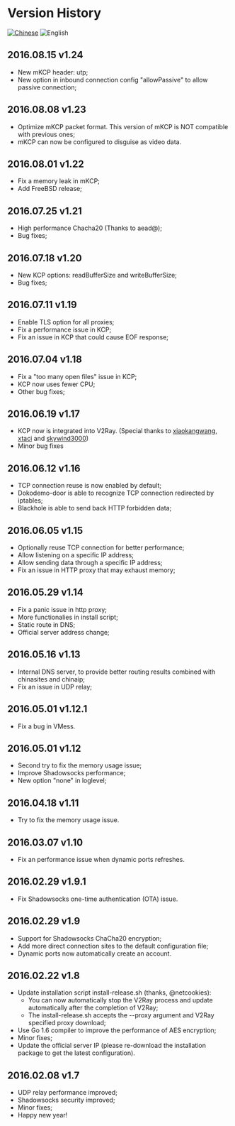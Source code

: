 # Version History

[![Chinese](../resources/chinese.svg)]((../../zh_cn/chapter_00/01_versions.md)) ![English](../resources/english.svg)

## 2016.08.15 v1.24
* New mKCP header: utp;
* New option in inbound connection config "allowPassive" to allow passive connection;

## 2016.08.08 v1.23
* Optimize mKCP packet format. This version of mKCP is NOT compatible with previous ones;
* mKCP can now be configured to disguise as video data.

## 2016.08.01 v1.22
* Fix a memory leak in mKCP;
* Add FreeBSD release;

## 2016.07.25 v1.21
* High performance Chacha20 (Thanks to aead@);
* Bug fixes;

## 2016.07.18 v1.20
* New KCP options: readBufferSize and writeBufferSize;
* Bug fixes;

## 2016.07.11 v1.19
* Enable TLS option for all proxies;
* Fix a performance issue in KCP;
* Fix an issue in KCP that could cause EOF response;

## 2016.07.04 v1.18
* Fix a "too many open files" issue in KCP;
* KCP now uses fewer CPU;
* Other bug fixes;

## 2016.06.19 v1.17
* KCP now is integrated into V2Ray. (Special thanks to [xiaokangwang](https://github.com/xiaokangwang), [xtaci](https://github.com/xtaci) and [skywind3000](https://github.com/skywind3000))
* Minor bug fixes

## 2016.06.12 v1.16
* TCP connection reuse is now enabled by default;
* Dokodemo-door is able to recognize TCP connection redirected by iptables;
* Blackhole is able to send back HTTP forbidden data;

## 2016.06.05 v1.15
* Optionally reuse TCP connection for better performance;
* Allow listening on a specific IP address;
* Allow sending data through a specific IP address;
* Fix an issue in HTTP proxy that may exhaust memory;

## 2016.05.29 v1.14
* Fix a panic issue in http proxy;
* More functionalies in install script;
* Static route in DNS;
* Official server address change;

## 2016.05.16 v1.13
* Internal DNS server, to provide better routing results combined with chinasites and chinaip;
* Fix an issue in UDP relay;

## 2016.05.01 v1.12.1
* Fix a bug in VMess.

## 2016.05.01 v1.12
* Second try to fix the memory usage issue;
* Improve Shadowsocks performance;
* New option "none" in loglevel;

## 2016.04.18 v1.11
* Try to fix the memory usage issue.

## 2016.03.07 v1.10
* Fix an performance issue when dynamic ports refreshes.

## 2016.02.29 v1.9.1
* Fix Shadowsocks one-time authentication (OTA) issue.

## 2016.02.29 v1.9
* Support for Shadowsocks ChaCha20 encryption;
* Add more direct connection sites to the default configuration file;
* Dynamic ports now automatically create an account.

## 2016.02.22 v1.8
* Update installation script install-release.sh (thanks, @netcookies):
  * You can now automatically stop the V2Ray process and update automatically 
after the completion of V2Ray;
  * The install-release.sh accepts the --proxy argument and V2Ray specified proxy
download;
* Use Go 1.6 compiler to improve the performance of AES encryption;
* Minor fixes;
* Update the official server IP (please re-download the installation package to
get the latest configuration).

## 2016.02.08 v1.7
* UDP relay performance improved;
* Shadowsocks security improved;
* Minor fixes;
* Happy new year!
